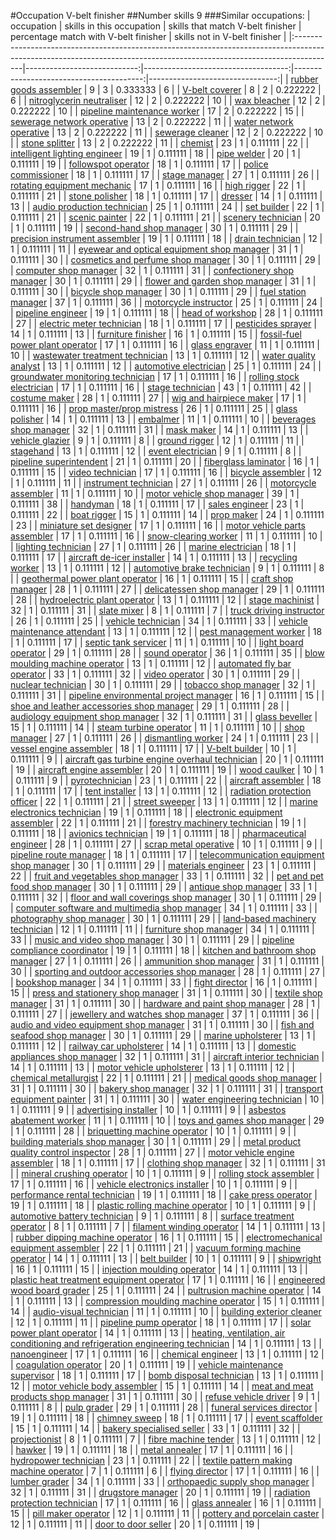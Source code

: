 #Occupation V-belt finisher
##Number skills 9
###Similar occupations:
| occupation                                                                                                                                                            |   skills in this occupation |   skills that match V-belt finisher |   percentage match with V-belt finisher |   skills not in V-belt finisher |
|:----------------------------------------------------------------------------------------------------------------------------------------------------------------------|----------------------------:|------------------------------------:|----------------------------------------:|--------------------------------:|
| [rubber goods assembler](rubber_goods_assembler.md)                                                                                                                   |                           9 |                                   3 |                                0.333333 |                               6 |
| [V-belt coverer](V-belt_coverer.md)                                                                                                                                   |                           8 |                                   2 |                                0.222222 |                               6 |
| [nitroglycerin neutraliser](nitroglycerin_neutraliser.md)                                                                                                             |                          12 |                                   2 |                                0.222222 |                              10 |
| [wax bleacher](wax_bleacher.md)                                                                                                                                       |                          12 |                                   2 |                                0.222222 |                              10 |
| [pipeline maintenance worker](pipeline_maintenance_worker.md)                                                                                                         |                          17 |                                   2 |                                0.222222 |                              15 |
| [sewerage network operative](sewerage_network_operative.md)                                                                                                           |                          13 |                                   2 |                                0.222222 |                              11 |
| [water network operative](water_network_operative.md)                                                                                                                 |                          13 |                                   2 |                                0.222222 |                              11 |
| [sewerage cleaner](sewerage_cleaner.md)                                                                                                                               |                          12 |                                   2 |                                0.222222 |                              10 |
| [stone splitter](stone_splitter.md)                                                                                                                                   |                          13 |                                   2 |                                0.222222 |                              11 |
| [chemist](chemist.md)                                                                                                                                                 |                          23 |                                   1 |                                0.111111 |                              22 |
| [intelligent lighting engineer](intelligent_lighting_engineer.md)                                                                                                     |                          19 |                                   1 |                                0.111111 |                              18 |
| [pipe welder](pipe_welder.md)                                                                                                                                         |                          20 |                                   1 |                                0.111111 |                              19 |
| [followspot operator](followspot_operator.md)                                                                                                                         |                          18 |                                   1 |                                0.111111 |                              17 |
| [police commissioner](police_commissioner.md)                                                                                                                         |                          18 |                                   1 |                                0.111111 |                              17 |
| [stage manager](stage_manager.md)                                                                                                                                     |                          27 |                                   1 |                                0.111111 |                              26 |
| [rotating equipment mechanic](rotating_equipment_mechanic.md)                                                                                                         |                          17 |                                   1 |                                0.111111 |                              16 |
| [high rigger](high_rigger.md)                                                                                                                                         |                          22 |                                   1 |                                0.111111 |                              21 |
| [stone polisher](stone_polisher.md)                                                                                                                                   |                          18 |                                   1 |                                0.111111 |                              17 |
| [dresser](dresser.md)                                                                                                                                                 |                          14 |                                   1 |                                0.111111 |                              13 |
| [audio production technician](audio_production_technician.md)                                                                                                         |                          25 |                                   1 |                                0.111111 |                              24 |
| [set builder](set_builder.md)                                                                                                                                         |                          22 |                                   1 |                                0.111111 |                              21 |
| [scenic painter](scenic_painter.md)                                                                                                                                   |                          22 |                                   1 |                                0.111111 |                              21 |
| [scenery technician](scenery_technician.md)                                                                                                                           |                          20 |                                   1 |                                0.111111 |                              19 |
| [second-hand shop manager](second-hand_shop_manager.md)                                                                                                               |                          30 |                                   1 |                                0.111111 |                              29 |
| [precision instrument assembler](precision_instrument_assembler.md)                                                                                                   |                          19 |                                   1 |                                0.111111 |                              18 |
| [drain technician](drain_technician.md)                                                                                                                               |                          12 |                                   1 |                                0.111111 |                              11 |
| [eyewear and optical equipment shop manager](eyewear_and_optical_equipment_shop_manager.md)                                                                           |                          31 |                                   1 |                                0.111111 |                              30 |
| [cosmetics and perfume shop manager](cosmetics_and_perfume_shop_manager.md)                                                                                           |                          30 |                                   1 |                                0.111111 |                              29 |
| [computer shop manager](computer_shop_manager.md)                                                                                                                     |                          32 |                                   1 |                                0.111111 |                              31 |
| [confectionery shop manager](confectionery_shop_manager.md)                                                                                                           |                          30 |                                   1 |                                0.111111 |                              29 |
| [flower and garden shop manager](flower_and_garden_shop_manager.md)                                                                                                   |                          31 |                                   1 |                                0.111111 |                              30 |
| [bicycle shop manager](bicycle_shop_manager.md)                                                                                                                       |                          30 |                                   1 |                                0.111111 |                              29 |
| [fuel station manager](fuel_station_manager.md)                                                                                                                       |                          37 |                                   1 |                                0.111111 |                              36 |
| [motorcycle instructor](motorcycle_instructor.md)                                                                                                                     |                          25 |                                   1 |                                0.111111 |                              24 |
| [pipeline engineer](pipeline_engineer.md)                                                                                                                             |                          19 |                                   1 |                                0.111111 |                              18 |
| [head of workshop](head_of_workshop.md)                                                                                                                               |                          28 |                                   1 |                                0.111111 |                              27 |
| [electric meter technician](electric_meter_technician.md)                                                                                                             |                          18 |                                   1 |                                0.111111 |                              17 |
| [pesticides sprayer](pesticides_sprayer.md)                                                                                                                           |                          14 |                                   1 |                                0.111111 |                              13 |
| [furniture finisher](furniture_finisher.md)                                                                                                                           |                          16 |                                   1 |                                0.111111 |                              15 |
| [fossil-fuel power plant operator](fossil-fuel_power_plant_operator.md)                                                                                               |                          17 |                                   1 |                                0.111111 |                              16 |
| [glass engraver](glass_engraver.md)                                                                                                                                   |                          11 |                                   1 |                                0.111111 |                              10 |
| [wastewater treatment technician](wastewater_treatment_technician.md)                                                                                                 |                          13 |                                   1 |                                0.111111 |                              12 |
| [water quality analyst](water_quality_analyst.md)                                                                                                                     |                          13 |                                   1 |                                0.111111 |                              12 |
| [automotive electrician](automotive_electrician.md)                                                                                                                   |                          25 |                                   1 |                                0.111111 |                              24 |
| [groundwater monitoring technician](groundwater_monitoring_technician.md)                                                                                             |                          17 |                                   1 |                                0.111111 |                              16 |
| [rolling stock electrician](rolling_stock_electrician.md)                                                                                                             |                          17 |                                   1 |                                0.111111 |                              16 |
| [stage technician](stage_technician.md)                                                                                                                               |                          43 |                                   1 |                                0.111111 |                              42 |
| [costume maker](costume_maker.md)                                                                                                                                     |                          28 |                                   1 |                                0.111111 |                              27 |
| [wig and hairpiece maker](wig_and_hairpiece_maker.md)                                                                                                                 |                          17 |                                   1 |                                0.111111 |                              16 |
| [prop master/prop mistress](prop_master-prop_mistress.md)                                                                                                             |                          26 |                                   1 |                                0.111111 |                              25 |
| [glass polisher](glass_polisher.md)                                                                                                                                   |                          14 |                                   1 |                                0.111111 |                              13 |
| [embalmer](embalmer.md)                                                                                                                                               |                          11 |                                   1 |                                0.111111 |                              10 |
| [beverages shop manager](beverages_shop_manager.md)                                                                                                                   |                          32 |                                   1 |                                0.111111 |                              31 |
| [mask maker](mask_maker.md)                                                                                                                                           |                          14 |                                   1 |                                0.111111 |                              13 |
| [vehicle glazier](vehicle_glazier.md)                                                                                                                                 |                           9 |                                   1 |                                0.111111 |                               8 |
| [ground rigger](ground_rigger.md)                                                                                                                                     |                          12 |                                   1 |                                0.111111 |                              11 |
| [stagehand](stagehand.md)                                                                                                                                             |                          13 |                                   1 |                                0.111111 |                              12 |
| [event electrician](event_electrician.md)                                                                                                                             |                           9 |                                   1 |                                0.111111 |                               8 |
| [pipeline superintendent](pipeline superintendent.md)                                                                                                                 |                          21 |                                   1 |                                0.111111 |                              20 |
| [fiberglass laminator](fiberglass_laminator.md)                                                                                                                       |                          16 |                                   1 |                                0.111111 |                              15 |
| [video technician](video_technician.md)                                                                                                                               |                          17 |                                   1 |                                0.111111 |                              16 |
| [bicycle assembler](bicycle_assembler.md)                                                                                                                             |                          12 |                                   1 |                                0.111111 |                              11 |
| [instrument technician](instrument_technician.md)                                                                                                                     |                          27 |                                   1 |                                0.111111 |                              26 |
| [motorcycle assembler](motorcycle_assembler.md)                                                                                                                       |                          11 |                                   1 |                                0.111111 |                              10 |
| [motor vehicle shop manager](motor_vehicle_shop_manager.md)                                                                                                           |                          39 |                                   1 |                                0.111111 |                              38 |
| [handyman](handyman.md)                                                                                                                                               |                          18 |                                   1 |                                0.111111 |                              17 |
| [sales engineer](sales_engineer.md)                                                                                                                                   |                          23 |                                   1 |                                0.111111 |                              22 |
| [boat rigger](boat_rigger.md)                                                                                                                                         |                          15 |                                   1 |                                0.111111 |                              14 |
| [prop maker](prop_maker.md)                                                                                                                                           |                          24 |                                   1 |                                0.111111 |                              23 |
| [miniature set designer](miniature_set_designer.md)                                                                                                                   |                          17 |                                   1 |                                0.111111 |                              16 |
| [motor vehicle parts assembler](motor_vehicle_parts_assembler.md)                                                                                                     |                          17 |                                   1 |                                0.111111 |                              16 |
| [snow-clearing worker](snow-clearing_worker.md)                                                                                                                       |                          11 |                                   1 |                                0.111111 |                              10 |
| [lighting technician](lighting_technician.md)                                                                                                                         |                          27 |                                   1 |                                0.111111 |                              26 |
| [marine electrician](marine_electrician.md)                                                                                                                           |                          18 |                                   1 |                                0.111111 |                              17 |
| [aircraft de-icer installer](aircraft_de-icer_installer.md)                                                                                                           |                          14 |                                   1 |                                0.111111 |                              13 |
| [recycling worker](recycling_worker.md)                                                                                                                               |                          13 |                                   1 |                                0.111111 |                              12 |
| [automotive brake technician](automotive_brake_technician.md)                                                                                                         |                           9 |                                   1 |                                0.111111 |                               8 |
| [geothermal power plant operator](geothermal_power_plant_operator.md)                                                                                                 |                          16 |                                   1 |                                0.111111 |                              15 |
| [craft shop manager](craft_shop_manager.md)                                                                                                                           |                          28 |                                   1 |                                0.111111 |                              27 |
| [delicatessen shop manager](delicatessen_shop_manager.md)                                                                                                             |                          29 |                                   1 |                                0.111111 |                              28 |
| [hydroelectric plant operator](hydroelectric_plant_operator.md)                                                                                                       |                          13 |                                   1 |                                0.111111 |                              12 |
| [stage machinist](stage_machinist.md)                                                                                                                                 |                          32 |                                   1 |                                0.111111 |                              31 |
| [slate mixer](slate_mixer.md)                                                                                                                                         |                           8 |                                   1 |                                0.111111 |                               7 |
| [truck driving instructor](truck_driving_instructor.md)                                                                                                               |                          26 |                                   1 |                                0.111111 |                              25 |
| [vehicle technician](vehicle_technician.md)                                                                                                                           |                          34 |                                   1 |                                0.111111 |                              33 |
| [vehicle maintenance attendant](vehicle_maintenance_attendant.md)                                                                                                     |                          13 |                                   1 |                                0.111111 |                              12 |
| [pest management worker](pest_management_worker.md)                                                                                                                   |                          18 |                                   1 |                                0.111111 |                              17 |
| [septic tank servicer](septic_tank_servicer.md)                                                                                                                       |                          11 |                                   1 |                                0.111111 |                              10 |
| [light board operator](light_board_operator.md)                                                                                                                       |                          29 |                                   1 |                                0.111111 |                              28 |
| [sound operator](sound_operator.md)                                                                                                                                   |                          36 |                                   1 |                                0.111111 |                              35 |
| [blow moulding machine operator](blow_moulding_machine_operator.md)                                                                                                   |                          13 |                                   1 |                                0.111111 |                              12 |
| [automated fly bar operator](automated_fly_bar_operator.md)                                                                                                           |                          33 |                                   1 |                                0.111111 |                              32 |
| [video operator](video_operator.md)                                                                                                                                   |                          30 |                                   1 |                                0.111111 |                              29 |
| [nuclear technician](nuclear_technician.md)                                                                                                                           |                          30 |                                   1 |                                0.111111 |                              29 |
| [tobacco shop manager](tobacco_shop_manager.md)                                                                                                                       |                          32 |                                   1 |                                0.111111 |                              31 |
| [pipeline environmental project manager](pipeline_environmental_project_manager.md)                                                                                   |                          16 |                                   1 |                                0.111111 |                              15 |
| [shoe and leather accessories shop manager](shoe_and_leather_accessories_shop_manager.md)                                                                             |                          29 |                                   1 |                                0.111111 |                              28 |
| [audiology equipment shop manager](audiology_equipment_shop_manager.md)                                                                                               |                          32 |                                   1 |                                0.111111 |                              31 |
| [glass beveller](glass_beveller.md)                                                                                                                                   |                          15 |                                   1 |                                0.111111 |                              14 |
| [steam turbine operator](steam_turbine_operator.md)                                                                                                                   |                          11 |                                   1 |                                0.111111 |                              10 |
| [shop manager](shop_manager.md)                                                                                                                                       |                          27 |                                   1 |                                0.111111 |                              26 |
| [dismantling worker](dismantling_worker.md)                                                                                                                           |                          24 |                                   1 |                                0.111111 |                              23 |
| [vessel engine assembler](vessel_engine_assembler.md)                                                                                                                 |                          18 |                                   1 |                                0.111111 |                              17 |
| [V-belt builder](V-belt_builder.md)                                                                                                                                   |                          10 |                                   1 |                                0.111111 |                               9 |
| [aircraft gas turbine engine overhaul technician](aircraft_gas_turbine_engine_overhaul_technician.md)                                                                 |                          20 |                                   1 |                                0.111111 |                              19 |
| [aircraft engine assembler](aircraft_engine_assembler.md)                                                                                                             |                          20 |                                   1 |                                0.111111 |                              19 |
| [wood caulker](wood_caulker.md)                                                                                                                                       |                          10 |                                   1 |                                0.111111 |                               9 |
| [pyrotechnician](pyrotechnician.md)                                                                                                                                   |                          23 |                                   1 |                                0.111111 |                              22 |
| [aircraft assembler](aircraft_assembler.md)                                                                                                                           |                          18 |                                   1 |                                0.111111 |                              17 |
| [tent installer](tent_installer.md)                                                                                                                                   |                          13 |                                   1 |                                0.111111 |                              12 |
| [radiation protection officer](radiation_protection_officer.md)                                                                                                       |                          22 |                                   1 |                                0.111111 |                              21 |
| [street sweeper](street_sweeper.md)                                                                                                                                   |                          13 |                                   1 |                                0.111111 |                              12 |
| [marine electronics technician](marine_electronics_technician.md)                                                                                                     |                          19 |                                   1 |                                0.111111 |                              18 |
| [electronic equipment assembler](electronic_equipment_assembler.md)                                                                                                   |                          22 |                                   1 |                                0.111111 |                              21 |
| [forestry machinery technician](forestry_machinery_technician.md)                                                                                                     |                          19 |                                   1 |                                0.111111 |                              18 |
| [avionics technician](avionics_technician.md)                                                                                                                         |                          19 |                                   1 |                                0.111111 |                              18 |
| [pharmaceutical engineer](pharmaceutical_engineer.md)                                                                                                                 |                          28 |                                   1 |                                0.111111 |                              27 |
| [scrap metal operative](scrap_metal_operative.md)                                                                                                                     |                          10 |                                   1 |                                0.111111 |                               9 |
| [pipeline route manager](pipeline_route_manager.md)                                                                                                                   |                          18 |                                   1 |                                0.111111 |                              17 |
| [telecommunication equipment shop manager](telecommunication_equipment_shop_manager.md)                                                                               |                          30 |                                   1 |                                0.111111 |                              29 |
| [materials engineer](materials_engineer.md)                                                                                                                           |                          23 |                                   1 |                                0.111111 |                              22 |
| [fruit and vegetables shop manager](fruit_and_vegetables_shop_manager.md)                                                                                             |                          33 |                                   1 |                                0.111111 |                              32 |
| [pet and pet food shop manager](pet_and_pet_food_shop_manager.md)                                                                                                     |                          30 |                                   1 |                                0.111111 |                              29 |
| [antique shop manager](antique_shop_manager.md)                                                                                                                       |                          33 |                                   1 |                                0.111111 |                              32 |
| [floor and wall coverings shop manager](floor_and_wall_coverings_shop_manager.md)                                                                                     |                          30 |                                   1 |                                0.111111 |                              29 |
| [computer software and multimedia shop manager](computer_software_and_multimedia_shop_manager.md)                                                                     |                          34 |                                   1 |                                0.111111 |                              33 |
| [photography shop manager](photography_shop_manager.md)                                                                                                               |                          30 |                                   1 |                                0.111111 |                              29 |
| [land-based machinery technician](land-based_machinery_technician.md)                                                                                                 |                          12 |                                   1 |                                0.111111 |                              11 |
| [furniture shop manager](furniture_shop_manager.md)                                                                                                                   |                          34 |                                   1 |                                0.111111 |                              33 |
| [music and video shop manager](music_and_video_shop_manager.md)                                                                                                       |                          30 |                                   1 |                                0.111111 |                              29 |
| [pipeline compliance coordinator](pipeline_compliance_coordinator.md)                                                                                                 |                          19 |                                   1 |                                0.111111 |                              18 |
| [kitchen and bathroom shop manager](kitchen_and_bathroom_shop_manager.md)                                                                                             |                          27 |                                   1 |                                0.111111 |                              26 |
| [ammunition shop manager](ammunition_shop_manager.md)                                                                                                                 |                          31 |                                   1 |                                0.111111 |                              30 |
| [sporting and outdoor accessories shop manager](sporting_and_outdoor_accessories_shop_manager.md)                                                                     |                          28 |                                   1 |                                0.111111 |                              27 |
| [bookshop manager](bookshop_manager.md)                                                                                                                               |                          34 |                                   1 |                                0.111111 |                              33 |
| [fight director](fight_director.md)                                                                                                                                   |                          16 |                                   1 |                                0.111111 |                              15 |
| [press and stationery shop manager](press_and_stationery_shop_manager.md)                                                                                             |                          31 |                                   1 |                                0.111111 |                              30 |
| [textile shop manager](textile_shop_manager.md)                                                                                                                       |                          31 |                                   1 |                                0.111111 |                              30 |
| [hardware and paint shop manager](hardware_and_paint_shop_manager.md)                                                                                                 |                          28 |                                   1 |                                0.111111 |                              27 |
| [jewellery and watches shop manager](jewellery_and_watches_shop_manager.md)                                                                                           |                          37 |                                   1 |                                0.111111 |                              36 |
| [audio and video equipment shop manager](audio_and_video_equipment_shop_manager.md)                                                                                   |                          31 |                                   1 |                                0.111111 |                              30 |
| [fish and seafood shop manager](fish_and_seafood_shop_manager.md)                                                                                                     |                          30 |                                   1 |                                0.111111 |                              29 |
| [marine upholsterer](marine_upholsterer.md)                                                                                                                           |                          13 |                                   1 |                                0.111111 |                              12 |
| [railway car upholsterer](railway_car_upholsterer.md)                                                                                                                 |                          14 |                                   1 |                                0.111111 |                              13 |
| [domestic appliances shop manager](domestic_appliances_shop_manager.md)                                                                                               |                          32 |                                   1 |                                0.111111 |                              31 |
| [aircraft interior technician](aircraft_interior_technician.md)                                                                                                       |                          14 |                                   1 |                                0.111111 |                              13 |
| [motor vehicle upholsterer](motor_vehicle_upholsterer.md)                                                                                                             |                          13 |                                   1 |                                0.111111 |                              12 |
| [chemical metallurgist](chemical_metallurgist.md)                                                                                                                     |                          22 |                                   1 |                                0.111111 |                              21 |
| [medical goods shop manager](medical_goods_shop_manager.md)                                                                                                           |                          31 |                                   1 |                                0.111111 |                              30 |
| [bakery shop manager](bakery_shop_manager.md)                                                                                                                         |                          32 |                                   1 |                                0.111111 |                              31 |
| [transport equipment painter](transport_equipment_painter.md)                                                                                                         |                          31 |                                   1 |                                0.111111 |                              30 |
| [water engineering technician](water_engineering_technician.md)                                                                                                       |                          10 |                                   1 |                                0.111111 |                               9 |
| [advertising installer](advertising_installer.md)                                                                                                                     |                          10 |                                   1 |                                0.111111 |                               9 |
| [asbestos abatement worker](asbestos_abatement_worker.md)                                                                                                             |                          11 |                                   1 |                                0.111111 |                              10 |
| [toys and games shop manager](toys_and_games_shop_manager.md)                                                                                                         |                          29 |                                   1 |                                0.111111 |                              28 |
| [briquetting machine operator](briquetting_machine_operator.md)                                                                                                       |                          10 |                                   1 |                                0.111111 |                               9 |
| [building materials shop manager](building_materials_shop_manager.md)                                                                                                 |                          30 |                                   1 |                                0.111111 |                              29 |
| [metal product quality control inspector](metal_product_quality_control_inspector.md)                                                                                 |                          28 |                                   1 |                                0.111111 |                              27 |
| [motor vehicle engine assembler](motor_vehicle_engine_assembler.md)                                                                                                   |                          18 |                                   1 |                                0.111111 |                              17 |
| [clothing shop manager](clothing_shop_manager.md)                                                                                                                     |                          32 |                                   1 |                                0.111111 |                              31 |
| [mineral crushing operator](mineral_crushing_operator.md)                                                                                                             |                          10 |                                   1 |                                0.111111 |                               9 |
| [rolling stock assembler](rolling_stock_assembler.md)                                                                                                                 |                          17 |                                   1 |                                0.111111 |                              16 |
| [vehicle electronics installer](vehicle_electronics_installer.md)                                                                                                     |                          10 |                                   1 |                                0.111111 |                               9 |
| [performance rental technician](performance_rental_technician.md)                                                                                                     |                          19 |                                   1 |                                0.111111 |                              18 |
| [cake press operator](cake_press_operator.md)                                                                                                                         |                          19 |                                   1 |                                0.111111 |                              18 |
| [plastic rolling machine operator](plastic_rolling_machine_operator.md)                                                                                               |                          10 |                                   1 |                                0.111111 |                               9 |
| [automotive battery technician](automotive_battery_technician.md)                                                                                                     |                           9 |                                   1 |                                0.111111 |                               8 |
| [surface treatment operator](surface_treatment_operator.md)                                                                                                           |                           8 |                                   1 |                                0.111111 |                               7 |
| [filament winding operator](filament_winding_operator.md)                                                                                                             |                          14 |                                   1 |                                0.111111 |                              13 |
| [rubber dipping machine operator](rubber_dipping_machine_operator.md)                                                                                                 |                          16 |                                   1 |                                0.111111 |                              15 |
| [electromechanical equipment assembler](electromechanical_equipment_assembler.md)                                                                                     |                          22 |                                   1 |                                0.111111 |                              21 |
| [vacuum forming machine operator](vacuum_forming_machine_operator.md)                                                                                                 |                          14 |                                   1 |                                0.111111 |                              13 |
| [belt builder](belt_builder.md)                                                                                                                                       |                          10 |                                   1 |                                0.111111 |                               9 |
| [shipwright](shipwright.md)                                                                                                                                           |                          16 |                                   1 |                                0.111111 |                              15 |
| [injection moulding operator](injection_moulding_operator.md)                                                                                                         |                          14 |                                   1 |                                0.111111 |                              13 |
| [plastic heat treatment equipment operator](plastic_heat_treatment_equipment_operator.md)                                                                             |                          17 |                                   1 |                                0.111111 |                              16 |
| [engineered wood board grader](engineered_wood_board_grader.md)                                                                                                       |                          25 |                                   1 |                                0.111111 |                              24 |
| [pultrusion machine operator](pultrusion_machine_operator.md)                                                                                                         |                          14 |                                   1 |                                0.111111 |                              13 |
| [compression moulding machine operator](compression_moulding_machine_operator.md)                                                                                     |                          15 |                                   1 |                                0.111111 |                              14 |
| [audio-visual technician](audio-visual_technician.md)                                                                                                                 |                          11 |                                   1 |                                0.111111 |                              10 |
| [building exterior cleaner](building_exterior_cleaner.md)                                                                                                             |                          12 |                                   1 |                                0.111111 |                              11 |
| [pipeline pump operator](pipeline_pump_operator.md)                                                                                                                   |                          18 |                                   1 |                                0.111111 |                              17 |
| [solar power plant operator](solar_power_plant_operator.md)                                                                                                           |                          14 |                                   1 |                                0.111111 |                              13 |
| [heating, ventilation, air conditioning and refrigeration engineering technician](heating,_ventilation,_air_conditioning_and_refrigeration_engineering_technician.md) |                          14 |                                   1 |                                0.111111 |                              13 |
| [nanoengineer](nanoengineer.md)                                                                                                                                       |                          17 |                                   1 |                                0.111111 |                              16 |
| [chemical engineer](chemical_engineer.md)                                                                                                                             |                          13 |                                   1 |                                0.111111 |                              12 |
| [coagulation operator](coagulation_operator.md)                                                                                                                       |                          20 |                                   1 |                                0.111111 |                              19 |
| [vehicle maintenance supervisor](vehicle_maintenance_supervisor.md)                                                                                                   |                          18 |                                   1 |                                0.111111 |                              17 |
| [bomb disposal technician](bomb_disposal_technician.md)                                                                                                               |                          13 |                                   1 |                                0.111111 |                              12 |
| [motor vehicle body assembler](motor_vehicle_body_assembler.md)                                                                                                       |                          15 |                                   1 |                                0.111111 |                              14 |
| [meat and meat products shop manager](meat_and_meat_products_shop_manager.md)                                                                                         |                          31 |                                   1 |                                0.111111 |                              30 |
| [refuse vehicle driver](refuse_vehicle_driver.md)                                                                                                                     |                           9 |                                   1 |                                0.111111 |                               8 |
| [pulp grader](pulp_grader.md)                                                                                                                                         |                          29 |                                   1 |                                0.111111 |                              28 |
| [funeral services director](funeral_services_director.md)                                                                                                             |                          19 |                                   1 |                                0.111111 |                              18 |
| [chimney sweep](chimney_sweep.md)                                                                                                                                     |                          18 |                                   1 |                                0.111111 |                              17 |
| [event scaffolder](event_scaffolder.md)                                                                                                                               |                          15 |                                   1 |                                0.111111 |                              14 |
| [bakery specialised seller](bakery_specialised_seller.md)                                                                                                             |                          33 |                                   1 |                                0.111111 |                              32 |
| [projectionist](projectionist.md)                                                                                                                                     |                           8 |                                   1 |                                0.111111 |                               7 |
| [fibre machine tender](fibre_machine_tender.md)                                                                                                                       |                          13 |                                   1 |                                0.111111 |                              12 |
| [hawker](hawker.md)                                                                                                                                                   |                          19 |                                   1 |                                0.111111 |                              18 |
| [metal annealer](metal_annealer.md)                                                                                                                                   |                          17 |                                   1 |                                0.111111 |                              16 |
| [hydropower technician](hydropower_technician.md)                                                                                                                     |                          23 |                                   1 |                                0.111111 |                              22 |
| [textile pattern making machine operator](textile_pattern_making_machine_operator.md)                                                                                 |                           7 |                                   1 |                                0.111111 |                               6 |
| [flying director](flying_director.md)                                                                                                                                 |                          17 |                                   1 |                                0.111111 |                              16 |
| [lumber grader](lumber_grader.md)                                                                                                                                     |                          34 |                                   1 |                                0.111111 |                              33 |
| [orthopaedic supply shop manager](orthopaedic_supply_shop_manager.md)                                                                                                 |                          32 |                                   1 |                                0.111111 |                              31 |
| [drugstore manager](drugstore_manager.md)                                                                                                                             |                          20 |                                   1 |                                0.111111 |                              19 |
| [radiation protection technician](radiation_protection_technician.md)                                                                                                 |                          17 |                                   1 |                                0.111111 |                              16 |
| [glass annealer](glass_annealer.md)                                                                                                                                   |                          16 |                                   1 |                                0.111111 |                              15 |
| [pill maker operator](pill_maker_operator.md)                                                                                                                         |                          12 |                                   1 |                                0.111111 |                              11 |
| [pottery and porcelain caster](pottery_and_porcelain_caster.md)                                                                                                       |                          12 |                                   1 |                                0.111111 |                              11 |
| [door to door seller](door_to_door_seller.md)                                                                                                                         |                          20 |                                   1 |                                0.111111 |                              19 |
